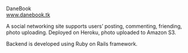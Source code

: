 DaneBook      
www.danebook.tk

A social networking site supports users’ posting, commenting, friending, photo uploading. Deployed on Heroku, photo uploaded to Amazon S3.

Backend is developed using Ruby on Rails framework.